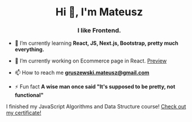 
<h1 align="center">Hi 👋, I'm Mateusz</h1>
<h3 align="center">I like Frontend.</h3>

- 🌱 I’m currently learning **React, JS, Next.js, Bootstrap, pretty much everything.**

- 🔭 I’m currently working on Ecommerce page in React. [Preview](https://imgupload.pl/zdjecie/desktop-preview.21tBV)

- 📫 How to reach me **gruszewski.mateusz@gmail.com**

- ⚡ Fun fact **A wise man once said "It's supposed to be pretty, not functional"**

I finished my JavaScript Algorithms and Data Structure course! [Check out my certificate!](https://freecodecamp.org/certification/fcca9309427-4bc9-4bf6-a549-ccd287bb8add/javascript-algorithms-and-data-structures)

